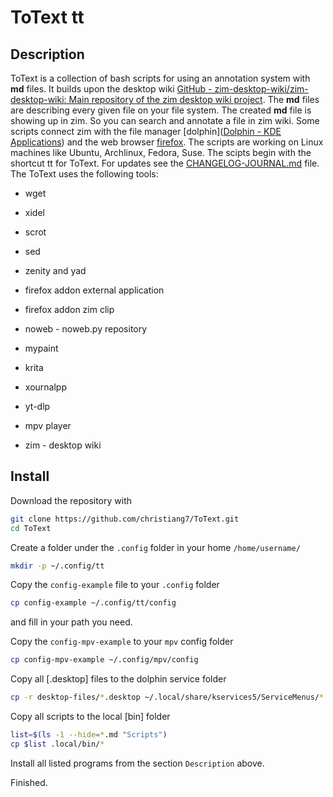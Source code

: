 # ToText tt

## Description
ToText is a collection of bash scripts for using an annotation system with **md** files. It builds upon the desktop wiki [GitHub - zim-desktop-wiki/zim-desktop-wiki: Main repository of the zim desktop wiki project](https://github.com/zim-desktop-wiki/zim-desktop-wiki). The **md** files are describing every given file on your file system. The created **md** file is showing up in zim. So you can search and annotate a file in zim wiki. Some scripts connect zim with the file manager [dolphin]([Dolphin - KDE Applications](https://apps.kde.org/dolphin/)) and the web browser [firefox](https://www.mozilla.org/en-US/firefox/new/). The scripts are working on Linux machines like Ubuntu, Archlinux, Fedora, Suse. 
The scipts begin with the shortcut tt for ToText. 
For updates see the [CHANGELOG-JOURNAL.md](CHANGELOG-JOURNAL.md) file.
The ToText uses the following tools:

- wget

- xidel

- scrot

- sed

- zenity and yad

- firefox addon external application

- firefox addon zim clip

- noweb - noweb.py repository

- mypaint

- krita

- xournalpp

- yt-dlp

- mpv player

- zim - desktop wiki

## Install

Download the repository with 

```bash
git clone https://github.com/christiang7/ToText.git
cd ToText
```

Create a folder under the ``.config`` folder in your home ``/home/username/``

```bash
mkdir -p ~/.config/tt
```

Copy the ``config-example`` file to your ``.config`` folder

```bash
cp config-example ~/.config/tt/config
```

and fill in your path you need. 

Copy the ``config-mpv-example`` to your ``mpv`` config folder

```bash
cp config-mpv-example ~/.config/mpv/config
```

Copy all [.desktop] files to the dolphin service folder

```bash
cp -r desktop-files/*.desktop ~/.local/share/kservices5/ServiceMenus/*.desktop
```

Copy all scripts to the local [bin] folder

```bash
list=$(ls -1 --hide=*.md "Scripts")
cp $list .local/bin/*
```

Install all listed programs from the section ``Description`` above.

Finished.